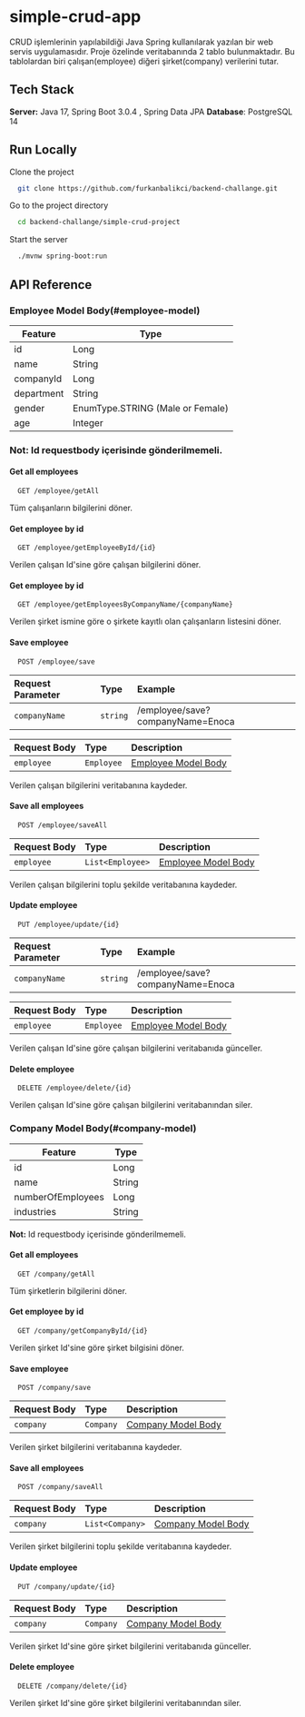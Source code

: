 
# simple-crud-app

CRUD işlemlerinin yapılabildiği Java Spring kullanılarak yazılan bir web servis uygulamasıdır. Proje özelinde veritabanında 2 tablo bulunmaktadır.
Bu tablolardan biri çalışan(employee) diğeri şirket(company) verilerini tutar. 


## Tech Stack

**Server:** Java 17, Spring Boot 3.0.4 , Spring Data JPA 
**Database**: PostgreSQL 14

## Run Locally

Clone the project

```bash
  git clone https://github.com/furkanbalikci/backend-challange.git
```

Go to the project directory

```bash
  cd backend-challange/simple-crud-project
```

Start the server

```bash
  ./mvnw spring-boot:run
```

## API Reference

### Employee Model Body(#employee-model)

| Feature    | Type              |
|------------|-------------------|
| id         | Long              |
| name       | String            |
| companyId  | Long              |
| department | String            |
| gender     | EnumType.STRING (Male or Female) |
| age        | Integer           |


### **Not:** Id requestbody içerisinde gönderilmemeli.



#### Get all employees

```http
  GET /employee/getAll
```
Tüm çalışanların bilgilerini döner.

#### Get employee by id

```http
  GET /employee/getEmployeeById/{id}
```

Verilen çalışan Id'sine göre çalışan bilgilerini döner. 

#### Get employee by id

```http
  GET /employee/getEmployeesByCompanyName/{companyName}
```

Verilen şirket ismine göre o şirkete kayıtlı olan çalışanların listesini döner.

#### Save employee

```http
  POST /employee/save
```

| Request Parameter | Type     | Example                          |
|:------------------| :------- |:---------------------------------|
| `companyName`     | `string` | /employee/save?companyName=Enoca |

| Request Body | Type       | Description                            |
|:-------------|:-----------|:---------------------------------------|
| `employee`   | `Employee` | [Employee Model Body](###employee-model-body) |

Verilen çalışan bilgilerini veritabanına kaydeder. 


#### Save all employees

```http
  POST /employee/saveAll
```

| Request Body | Type             | Description                            |
|:-------------|:-----------------|:---------------------------------------|
| `employee`   | `List<Employee>` | [Employee Model Body](#employee-model) |

Verilen çalışan bilgilerini toplu şekilde veritabanına kaydeder.

#### Update employee

```http
  PUT /employee/update/{id}
```

| Request Parameter | Type     | Example                          |
|:------------------| :------- |:---------------------------------|
| `companyName`     | `string` | /employee/save?companyName=Enoca |

| Request Body | Type       | Description                            |
|:-------------|:-----------|:---------------------------------------|
| `employee`   | `Employee` | [Employee Model Body](#employee-model) |

Verilen çalışan Id'sine göre çalışan bilgilerini veritabanıda günceller.


#### Delete employee

```http
  DELETE /employee/delete/{id}
```

Verilen çalışan Id'sine göre çalışan bilgilerini veritabanından siler. 




### Company Model Body(#company-model)

| Feature           | Type              |
|-------------------|-------------------|
| id                | Long              |
| name              | String            |
| numberOfEmployees | Long              |
| industries        | String            |


**Not:** Id requestbody içerisinde gönderilmemeli.



#### Get all employees

```http
  GET /company/getAll
```
Tüm şirketlerin bilgilerini döner.

#### Get employee by id

```http
  GET /company/getCompanyById/{id}
```

Verilen şirket Id'sine göre şirket bilgisini döner.



#### Save employee

```http
  POST /company/save
```

| Request Body | Type      | Description                          |
|:-------------|:----------|:-------------------------------------|
| `company`    | `Company` | [Company Model Body](#company-model) |

Verilen şirket bilgilerini veritabanına kaydeder.


#### Save all employees

```http
  POST /company/saveAll
```

| Request Body | Type            | Description                            |
|:-------------|:----------------|:---------------------------------------|
| `company`    | `List<Company>` | [Company Model Body](#company-model) |

Verilen şirket bilgilerini toplu şekilde veritabanına kaydeder.

#### Update employee

```http
  PUT /company/update/{id}
```


| Request Body | Type       | Description                            |
|:-------------|:-----------|:---------------------------------------|
| `company`    | `Company` | [Company Model Body](#company-model) |

Verilen şirket Id'sine göre şirket bilgilerini veritabanıda günceller.


#### Delete employee

```http
  DELETE /company/delete/{id}
```

Verilen şirket Id'sine göre şirket bilgilerini veritabanından siler.



